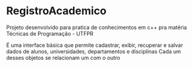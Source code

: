 # RegistroAcademico

Projeto desenvolvido para pratica de conhecimentos em c++ pra matéria Técnicas de Programação - UTFPR

É uma interface bàsica que permite cadastrar, exibir, recuperar e salvar dados de alunos, universidades, departamentos e disciplinas
Cada um desses objetos se relacionam um com o outro

